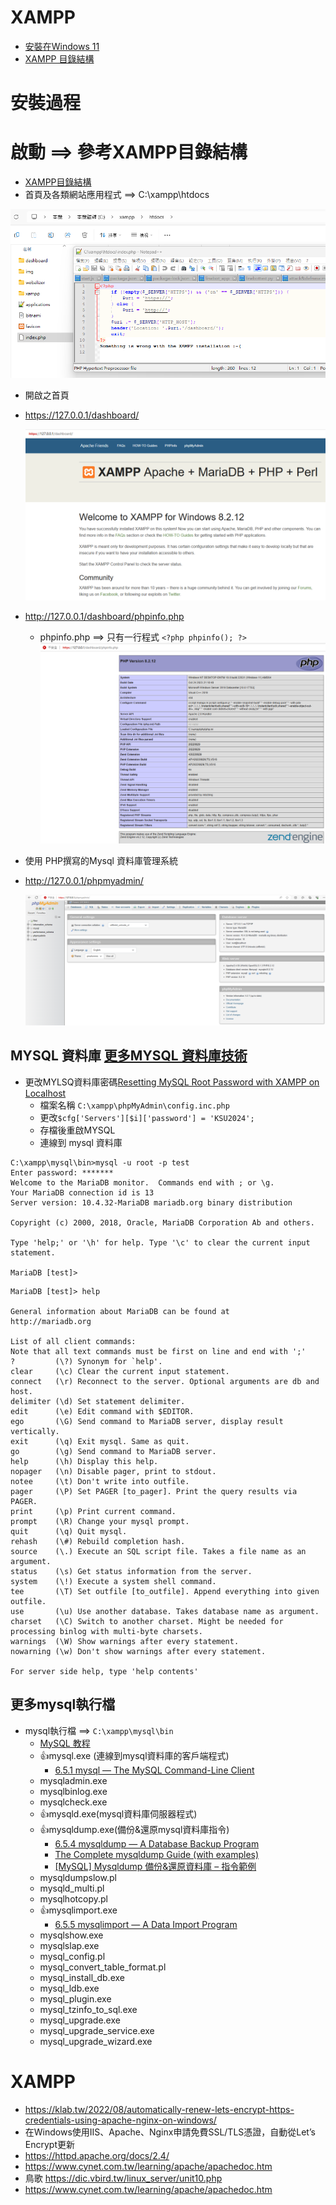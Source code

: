 # XAMPP
- [安裝在Windows 11](XAMPP.md)
- [XAMPP 目錄結構](XAMPP_Directory.md)

# 安裝過程
# 啟動 ==> 參考XAMPP目錄結構
- [XAMPP目錄結構](XAMPP_Directory.md)
- 首頁及各類網站應用程式 ==> C:\xampp\htdocs

![XAMPP_CONTENT_1](XAMPP_CONTENT_1.png)

- 開啟之首頁
- https://127.0.0.1/dashboard/

  ![開啟之首頁](XAMPP_1.png)

- http://127.0.0.1/dashboard/phpinfo.php
  - phpinfo.php ==> 只有一行程式 ` <?php phpinfo(); ?> `
  ![phpinfo](XAMPP_2.png)

- 使用 PHP撰寫的Mysql 資料庫管理系統
- http://127.0.0.1/phpmyadmin/

   ![phpmyadmin](PHPmyadmin__1.png)
## MYSQL 資料庫 [更多MYSQL 資料庫技術](MYSQL.md)
- 更改MYLSQ資料庫密碼[Resetting MySQL Root Password with XAMPP on Localhost](https://stackoverflow.com/questions/24566453/resetting-mysql-root-password-with-xampp-on-localhost)
  - 檔案名稱 `C:\xampp\phpMyAdmin\config.inc.php `
  - 更改`$cfg['Servers'][$i]['password'] = 'KSU2024';`
  - 存檔後重啟MYSQL
  - 連線到 mysql 資料庫 
```
C:\xampp\mysql\bin>mysql -u root -p test
Enter password: *******
Welcome to the MariaDB monitor.  Commands end with ; or \g.
Your MariaDB connection id is 13
Server version: 10.4.32-MariaDB mariadb.org binary distribution

Copyright (c) 2000, 2018, Oracle, MariaDB Corporation Ab and others.

Type 'help;' or '\h' for help. Type '\c' to clear the current input statement.

MariaDB [test]>
```
```
MariaDB [test]> help

General information about MariaDB can be found at
http://mariadb.org

List of all client commands:
Note that all text commands must be first on line and end with ';'
?         (\?) Synonym for `help'.
clear     (\c) Clear the current input statement.
connect   (\r) Reconnect to the server. Optional arguments are db and host.
delimiter (\d) Set statement delimiter.
edit      (\e) Edit command with $EDITOR.
ego       (\G) Send command to MariaDB server, display result vertically.
exit      (\q) Exit mysql. Same as quit.
go        (\g) Send command to MariaDB server.
help      (\h) Display this help.
nopager   (\n) Disable pager, print to stdout.
notee     (\t) Don't write into outfile.
pager     (\P) Set PAGER [to_pager]. Print the query results via PAGER.
print     (\p) Print current command.
prompt    (\R) Change your mysql prompt.
quit      (\q) Quit mysql.
rehash    (\#) Rebuild completion hash.
source    (\.) Execute an SQL script file. Takes a file name as an argument.
status    (\s) Get status information from the server.
system    (\!) Execute a system shell command.
tee       (\T) Set outfile [to_outfile]. Append everything into given outfile.
use       (\u) Use another database. Takes database name as argument.
charset   (\C) Switch to another charset. Might be needed for processing binlog with multi-byte charsets.
warnings  (\W) Show warnings after every statement.
nowarning (\w) Don't show warnings after every statement.

For server side help, type 'help contents'
```
## 更多mysql執行檔
- mysql執行檔 ==> `C:\xampp\mysql\bin`
  - [MySQL 教程](https://www.runoob.com/mysql/mysql-tutorial.html)
  - 👍mysql.exe (連線到mysql資料庫的客戶端程式)
    - [6.5.1 mysql — The MySQL Command-Line Client](https://dev.mysql.com/doc/refman/8.0/en/mysql.html) 
  - mysqladmin.exe
  - mysqlbinlog.exe
  - mysqlcheck.exe
  - 👍mysqld.exe(mysql資料庫伺服器程式)
  - 👍mysqldump.exe(備份&還原mysql資料庫指令)
    - [6.5.4 mysqldump — A Database Backup Program](https://dev.mysql.com/doc/refman/8.0/en/mysqldump.html)
    - [The Complete mysqldump Guide (with examples)](https://simplebackups.com/blog/the-complete-mysqldump-guide-with-examples/)
    - [[MySQL] Mysqldump 備份&還原資料庫 – 指令範例](https://code.yidas.com/mysqldump/)
  - mysqldumpslow.pl
  - mysqld_multi.pl
  - mysqlhotcopy.pl
  - 👍mysqlimport.exe
    - [6.5.5 mysqlimport — A Data Import Program](https://dev.mysql.com/doc/refman/8.0/en/mysqlimport.html) 
  - mysqlshow.exe
  - mysqlslap.exe
  - mysql_config.pl
  - mysql_convert_table_format.pl
  - mysql_install_db.exe
  - mysql_ldb.exe
  - mysql_plugin.exe
  - mysql_tzinfo_to_sql.exe
  - mysql_upgrade.exe
  - mysql_upgrade_service.exe
  - mysql_upgrade_wizard.exe 
# XAMPP
- https://klab.tw/2022/08/automatically-renew-lets-encrypt-https-credentials-using-apache-nginx-on-windows/
- 在Windows使用IIS、Apache、Nginx申請免費SSL/TLS憑證，自動從Let’s Encrypt更新
- https://httpd.apache.org/docs/2.4/
- https://www.cynet.com.tw/learning/apache/apachedoc.htm
- 鳥歌 https://dic.vbird.tw/linux_server/unit10.php
- https://www.cynet.com.tw/learning/apache/apachedoc.htm
